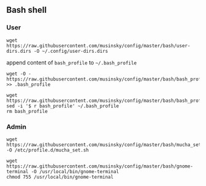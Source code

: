 Bash shell
----------

### User
```
wget https://raw.githubusercontent.com/musinsky/config/master/bash/user-dirs.dirs -O ~/.config/user-dirs.dirs
```

append content of ``bash_profile`` to ``~/.bash_profile``
```
wget -O - https://raw.githubusercontent.com/musinsky/config/master/bash/bash_profile >> .bash_profile
```

```
wget https://raw.githubusercontent.com/musinsky/config/master/bash/bash_profile
sed -i '$ r bash_profile' ~/.bash_profile
rm bash_profile
```

### Admin
```
wget https://raw.githubusercontent.com/musinsky/config/master/bash/mucha_set.sh -O /etc/profile.d/mucha_set.sh
```

```
wget https://raw.githubusercontent.com/musinsky/config/master/bash/gnome-terminal -O /usr/local/bin/gnome-terminal
chmod 755 /usr/local/bin/gnome-terminal
```
